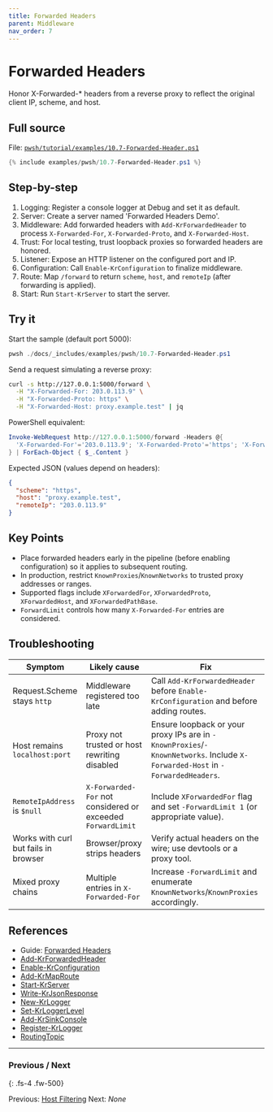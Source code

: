 ```yaml
---
title: Forwarded Headers
parent: Middleware
nav_order: 7
---
```


# Forwarded Headers

Honor X-Forwarded-* headers from a reverse proxy to reflect the original client IP, scheme, and host.

## Full source

File: [`pwsh/tutorial/examples/10.7-Forwarded-Header.ps1`][10.7-Forwarded-Header.ps1]

```powershell
{% include examples/pwsh/10.7-Forwarded-Header.ps1 %}
```

## Step-by-step

1. Logging: Register a console logger at Debug and set it as default.
2. Server: Create a server named 'Forwarded Headers Demo'.
3. Middleware: Add forwarded headers with `Add-KrForwardedHeader` to process `X-Forwarded-For`, `X-Forwarded-Proto`, and `X-Forwarded-Host`.
4. Trust: For local testing, trust loopback proxies so forwarded headers are honored.
5. Listener: Expose an HTTP listener on the configured port and IP.
6. Configuration: Call `Enable-KrConfiguration` to finalize middleware.
7. Route: Map `/forward` to return `scheme`, `host`, and `remoteIp` (after forwarding is applied).
8. Start: Run `Start-KrServer` to start the server.

## Try it

Start the sample (default port 5000):

```powershell
pwsh ./docs/_includes/examples/pwsh/10.7-Forwarded-Header.ps1
```

Send a request simulating a reverse proxy:

```bash
curl -s http://127.0.0.1:5000/forward \
  -H "X-Forwarded-For: 203.0.113.9" \
  -H "X-Forwarded-Proto: https" \
  -H "X-Forwarded-Host: proxy.example.test" | jq
```

PowerShell equivalent:

```powershell
Invoke-WebRequest http://127.0.0.1:5000/forward -Headers @{
  'X-Forwarded-For'='203.0.113.9'; 'X-Forwarded-Proto'='https'; 'X-Forwarded-Host'='proxy.example.test'
} | ForEach-Object { $_.Content }
```

Expected JSON (values depend on headers):

```json
{
  "scheme": "https",
  "host": "proxy.example.test",
  "remoteIp": "203.0.113.9"
}
```

## Key Points

- Place forwarded headers early in the pipeline (before enabling configuration) so it applies to subsequent routing.
- In production, restrict `KnownProxies`/`KnownNetworks` to trusted proxy addresses or ranges.
- Supported flags include `XForwardedFor`, `XForwardedProto`, `XForwardedHost`, and `XForwardedPathBase`.
- `ForwardLimit` controls how many `X-Forwarded-For` entries are considered.

## Troubleshooting

| Symptom | Likely cause | Fix |
|---------|--------------|-----|
| Request.Scheme stays `http` | Middleware registered too late | Call `Add-KrForwardedHeader` before `Enable-KrConfiguration` and before adding routes. |
| Host remains `localhost:port` | Proxy not trusted or host rewriting disabled | Ensure loopback or your proxy IPs are in `-KnownProxies`/`-KnownNetworks`. Include `X-Forwarded-Host` in `-ForwardedHeaders`. |
| `RemoteIpAddress` is `$null` | `X-Forwarded-For` not considered or exceeded `ForwardLimit` | Include `XForwardedFor` flag and set `-ForwardLimit 1` (or appropriate value). |
| Works with curl but fails in browser | Browser/proxy strips headers | Verify actual headers on the wire; use devtools or a proxy tool. |
| Mixed proxy chains | Multiple entries in `X-Forwarded-For` | Increase `-ForwardLimit` and enumerate `KnownNetworks`/`KnownProxies` accordingly. |

## References

- Guide: [Forwarded Headers][ForwardedHeadersTopic]
- [Add-KrForwardedHeader][Add-KrForwardedHeader]
- [Enable-KrConfiguration][Enable-KrConfiguration]
- [Add-KrMapRoute][Add-KrMapRoute]
- [Start-KrServer][Start-KrServer]
- [Write-KrJsonResponse][Write-KrJsonResponse]
- [New-KrLogger][New-KrLogger]
- [Set-KrLoggerLevel][Set-KrLoggerLevel]
- [Add-KrSinkConsole][Add-KrSinkConsole]
- [Register-KrLogger][Register-KrLogger]
- [RoutingTopic][RoutingTopic]

---

### Previous / Next

{: .fs-4 .fw-500}

Previous: [Host Filtering](./6.Host-Filtering.md)
Next: _None_

[10.7-Forwarded-Header.ps1]: /pwsh/tutorial/examples/10.7-Forwarded-Header.ps1
[Add-KrForwardedHeader]: /pwsh/cmdlets/Add-KrForwardedHeader
[Enable-KrConfiguration]: /pwsh/cmdlets/Enable-KrConfiguration
[Add-KrMapRoute]: /pwsh/cmdlets/Add-KrMapRoute
[Start-KrServer]: /pwsh/cmdlets/Start-KrServer
[Write-KrJsonResponse]: /pwsh/cmdlets/Write-KrJsonResponse
[New-KrLogger]: /pwsh/cmdlets/New-KrLogger
[Set-KrLoggerLevel]: /pwsh/cmdlets/Set-KrLoggerLevel
[Add-KrSinkConsole]: /pwsh/cmdlets/Add-KrSinkConsole
[Register-KrLogger]: /pwsh/cmdlets/Register-KrLogger
[RoutingTopic]: /guides/routing
[ForwardedHeadersTopic]: /guides/forwardedheaders
